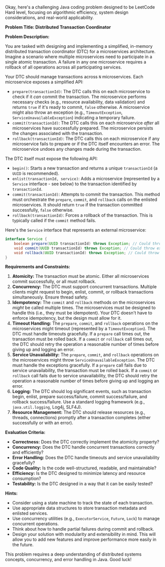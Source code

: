 Okay, here's a challenging Java coding problem designed to be LeetCode Hard level, focusing on algorithmic efficiency, system design considerations, and real-world applicability.

**Problem Title: Distributed Transaction Coordinator**

**Problem Description:**

You are tasked with designing and implementing a simplified, in-memory distributed transaction coordinator (DTC) for a microservices architecture.  Imagine a scenario where multiple microservices need to participate in a single atomic transaction.  A failure in any one microservice requires a rollback of all operations across all participating services.

Your DTC should manage transactions across `N` microservices. Each microservice exposes a simplified API:

*   `prepare(transactionId)`:  The DTC calls this on each microservice to check if it *can* commit the transaction.  The microservice performs necessary checks (e.g., resource availability, data validation) and returns `true` if it's ready to commit, `false` otherwise.  A microservice might also throw an exception (e.g., `TimeoutException`, `ServiceUnavailableException`) indicating a temporary failure.
*   `commit(transactionId)`:  The DTC calls this on each microservice *after* all microservices have successfully prepared.  The microservice persists the changes associated with the transaction.
*   `rollback(transactionId)`: The DTC calls this on each microservice if any microservice fails to prepare or if the DTC itself encounters an error. The microservice undoes any changes made during the transaction.

The DTC itself must expose the following API:

*   `begin()`:  Starts a new transaction and returns a unique `transactionId` (a `UUID` is recommended).
*   `enlist(transactionId, service)`:  Adds a microservice (represented by a `Service` interface - see below) to the transaction identified by `transactionId`.
*   `commit(transactionId)`:  Attempts to commit the transaction.  This method must orchestrate the `prepare`, `commit`, and `rollback` calls on the enlisted microservices.  It should return `true` if the transaction committed successfully, `false` otherwise.
*   `rollback(transactionId)`:  Forces a rollback of the transaction.  This is typically called if the `commit` method fails.

Here's the `Service` interface that represents an external microservice:

```java
interface Service {
    boolean prepare(UUID transactionId) throws Exception; // Could throw exceptions
    void commit(UUID transactionId) throws Exception; // Could throw exceptions
    void rollback(UUID transactionId) throws Exception; // Could throw exceptions
}
```

**Requirements and Constraints:**

1.  **Atomicity:** The transaction must be atomic. Either all microservices commit successfully, or all must rollback.
2.  **Concurrency:**  The DTC must support concurrent transactions. Multiple clients might request to begin, enlist, commit, or rollback transactions simultaneously.  Ensure thread safety.
3.  **Idempotency:**  The `commit` and `rollback` methods on the microservices *might* be called multiple times.  The microservices must be designed to handle this (i.e., they must be idempotent). Your DTC doesn't have to enforce idempotency, but the design must allow for it.
4.  **Timeout Handling:**  The `prepare`, `commit`, and `rollback` operations on the microservices might timeout (represented by a `TimeoutException`). The DTC must handle timeouts gracefully. If a `prepare` call times out, the transaction must be rolled back. If a `commit` or `rollback` call times out, the DTC should retry the operation a reasonable number of times before giving up and logging an error.
5.  **Service Unavailability:** The `prepare`, `commit`, and `rollback` operations on the microservices might throw `ServiceUnavailableException`. The DTC must handle the exceptions gracefully. If a `prepare` call fails due to service unavailability, the transaction must be rolled back. If a `commit` or `rollback` call fails due to service unavailability, the DTC should retry the operation a reasonable number of times before giving up and logging an error.
6.  **Logging:**  The DTC should log significant events, such as transaction begin, enlist, prepare success/failure, commit success/failure, and rollback success/failure. Use a standard logging framework (e.g., `java.util.logging`, Log4j, SLF4J).
7.  **Resource Management:** The DTC should release resources (e.g., threads, connections) promptly after a transaction completes (either successfully or with an error).

**Evaluation Criteria:**

*   **Correctness:**  Does the DTC correctly implement the atomicity property?
*   **Concurrency:**  Does the DTC handle concurrent transactions correctly and efficiently?
*   **Error Handling:**  Does the DTC handle timeouts and service unavailability gracefully?
*   **Code Quality:** Is the code well-structured, readable, and maintainable?
*   **Efficiency:**  Is the DTC designed to minimize latency and resource consumption?
*   **Testability:** Is the DTC designed in a way that it can be easily tested?

**Hints:**

*   Consider using a state machine to track the state of each transaction.
*   Use appropriate data structures to store transaction metadata and enlisted services.
*   Use concurrency utilities (e.g., `ExecutorService`, `Future`, `Lock`) to manage concurrent operations.
*   Think about how to handle partial failures during commit and rollback.
*   Design your solution with modularity and extensibility in mind. This will allow you to add new features and improve performance more easily in the future.

This problem requires a deep understanding of distributed systems concepts, concurrency, and error handling in Java.  Good luck!
